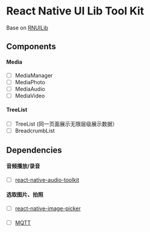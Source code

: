# React Native UI Lib Tool Kit

Base on [RNUILib](https://github.com/wix/react-native-ui-lib)

## Components

#### Media
- [ ] MediaManager
- [ ] MediaPhoto
- [ ] MediaAudio
- [ ] MediaVideo

#### TreeList

- [ ] TreeList (同一页面展示无限层级展示数据）
- [ ] BreadcrumbList

## Dependencies

#### 音频播放/录音
- [ ] [react-native-audio-toolkit](https://github.com/rnui-toolkit/react-native-audio-toolkit)

#### 选取图片、拍照
- [ ] [react-native-image-picker](https://github.com/react-native-image-picker/react-native-image-picker)

####
- [ ] [MQTT](https://www.npmjs.com/package/react-native-native-mqtt)
